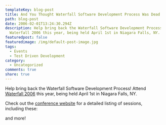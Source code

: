 ```yaml
---
templateKey: blog-post
title: And You Thought Waterfall Software Development Process Was Dead
path: blog-post
date: 2006-02-01T13:24:30.294Z
description: Help bring back the Waterfall Software Development Process! Attend
  Waterfall 2006 this year, being held April 1st in Niagara Falls, NY.
featuredpost: false
featuredimage: /img/default-post-image.jpg
tags:
  - Events
  - Test Driven Development
category:
  - Uncategorized
comments: true
share: true
---
```

<!--StartFragment-->

Help bring back the Waterfall Software Development Process! Attend [Waterfall 2006](http://www.waterfall2006.com/) this year, being held April 1st in Niagara Falls, NY.

Check out the [conference website](http://www.waterfall2006.com/) for a detailed listing of sessions, including these:

and more!

<!--EndFragment-->
